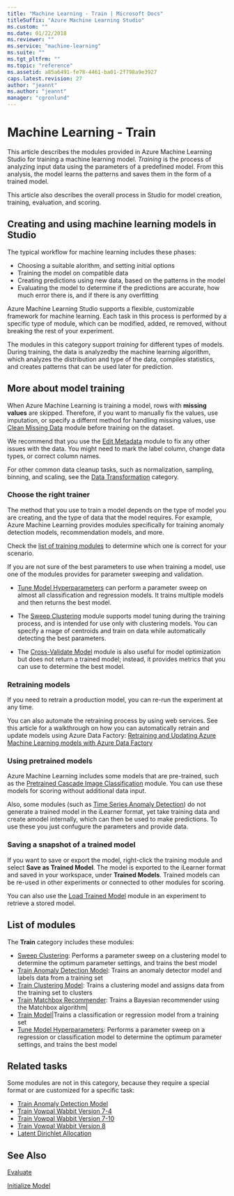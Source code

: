 ```yaml
---
title: "Machine Learning - Train | Microsoft Docs"
titleSuffix: "Azure Machine Learning Studio"
ms.custom: ""
ms.date: 01/22/2018
ms.reviewer: ""
ms.service: "machine-learning"
ms.suite: ""
ms.tgt_pltfrm: ""
ms.topic: "reference"
ms.assetid: a85a6491-fe78-4461-ba01-2f798a9e3927
caps.latest.revision: 27
author: "jeannt"
ms.author: "jeannt"
manager: "cgronlund"
---
```

# Machine Learning - Train

This article describes the modules provided in Azure Machine Learning Studio for training a machine learning model. _Training_ is the process of analyzing input data using the parameters of a predefined model. From this analysis, the model learns the patterns and saves them in the form of a trained model.

This article also describes the overall process in Studio for model creation, training, evaluation, and scoring.

## Creating and using machine learning models in Studio

The typical workflow for machine learning includes these phases:

- Choosing a suitable alorithm, and setting initial options
- Training the model on compatible data
- Creating predictions using new data, based on the patterns in the model
- Evaluating the model to determine if the predictions are accurate, how much error there is, and if there is any overfitting

Azure Machine Learning Studio supports a flexible, customizable framework for machine learning. Each task in this process is performed by a specific type of module, which can be modified, added, re removed, without breaking the rest of your experiment. 

The modules in this category support *training* for different types of models. During training, the data is analyzedby the machine learning algorithm, which analyzes the distribution and type of the data, compiles statistics, and creates patterns that can be used later for prediction.

## More about model training

When Azure Machine Learning is training a model, rows with **missing values** are skipped. Therefore, if you want to manually fix the values, use imputation, or specify a differnt method for handling missing values, use [Clean Missing Data](clean-missing-data.md) module before training on the dataset.

We recommend that you use the [Edit Metadata](edit-metadata.md) module to fix any other issues with the data. You might need to mark the label column, change data types, or correct column names.

For other common data cleanup tasks, such as normalization, sampling, binning, and scaling, see the [Data Transformation](data-transformation.md) category.

### Choose the right trainer

The method that you use to train a model depends on the type of model you are creating, and the type of data that the model requires. For example, Azure Machine Learning provides modules specifically for training anomaly detection models, recommendation models, and more.

Check the [list of training modules](#bkmk_ModList) to determine which one is correct for your scenario.

If you are not sure of the best parameters to use when training a model, use one of the modules provides for parameter sweeping and validation.

+  [Tune Model Hyperparameters](tune-model-hyperparameters.md) can perform a parameter sweep on almost all classification and regression models. It trains multiple models and then returns the best model. 

+ The [Sweep Clustering](sweep-clustering.md) module supports model tuning during the training process, and is intended for use only with clustering models. You can specify a rnage of centroids and train on data while automatically detecting the best parameters.

+ The [Cross-Validate Model](cross-validate-model.md) module is also useful for model optimization but does not return a trained model; instead, it provides metrics that you can use to determine the best model.

### Retraining models

If you need to retrain a production model, you can re-run the experiment at any time.

You can also automate the retraining process by using web services. See this article for a walkthrough on how you can automatically retrain and update models using Azure Data Factory: [Retraining and Updating Azure Machine Learning models with Azure Data Factory](https://azure.microsoft.com/blog/retraining-and-updating-azure-machine-learning-models-with-azure-data-factory/)

### Using pretrained models

Azure Machine Learning includes some models that are pre-trained, such as the [Pretrained Cascade Image Classification](pretrained-cascade-image-classification.md) module. You can use these models for scoring without additional data input.

Also, some modules (such as [Time Series Anomaly Detection](time-series-anomaly-detection.md)) do not generate a trained model in the iLearner format, yet take training data and create amodel internally, which can then be used to make predictions. To use these you just confugure the parameters and provide data. 

### Saving a snapshot of a trained model

If you want to save or export the model, right-click the training module and select **Save as Trained Model**. The model is exported to the iLearner format and saved in your workspace, under **Trained Models**. Trained models can be re-used in other experiments or connected to other modules for scoring.

You can also use the [Load Trained Model](load-trained-model.md) module in an experiment to retrieve a stored model.

## <a name = "bkmk_ModList"> </a>List of modules

The **Train** category includes these modules:

+ [Sweep Clustering](sweep-clustering.md): Performs a parameter sweep on a clustering model to determine the optimum parameter settings, and trains the best model
+ [Train Anomaly Detection Model](train-anomaly-detection-model.md): Trains an anomaly detector model and labels data from a training set
+ [Train Clustering Model](train-clustering-model.md): Trains a clustering model and assigns data from the training set to clusters
+ [Train Matchbox Recommender](train-matchbox-recommender.md): Trains a Bayesian recommender using the Matchbox algorithm|
+ [Train Model](train-model.md)|Trains a classification or regression model from a training set
+ [Tune Model Hyperparameters](tune-model-hyperparameters.md): Performs a parameter sweep on a regression or classification model to determine the optimum parameter settings, and trains the best model

## Related tasks

Some modules are not in this category, because they require a special format or are customized for a specific task:

+ [Train Anomaly Detection Model](train-anomaly-detection-model.md)
+ [Train Vowpal Wabbit Version 7-4](train-vowpal-wabbit-version-7-4-model.md) 
+ [Train Vowpal Wabbit Version 7-10](train-vowpal-wabbit-version-7-10-model.md)
+ [Train Vowpal Wabbit Version 8](train-vowpal-wabbit-version-8-model.md)
+ [Latent Dirichlet Allocation](latent-dirichlet-allocation.md)

## See Also

[Evaluate](machine-learning-evaluate.md)

[Initialize Model](machine-learning-initialize-model.md)
